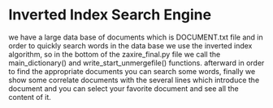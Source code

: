 # Inverted Index Search Engine

we have a large data base of documents which is DOCUMENT.txt file and in order to quickly search words in the data base we use the inverted index algorithm, so in the bottom of the zaxire_final.py file we call the main_dictionary() and write_start_unmergefile() functions.
afterward in order to find the appropriate documents you can search some words, finally we show some correlate documents with the several lines which introduce the document and you can select your favorite document and see all the content of it.  
